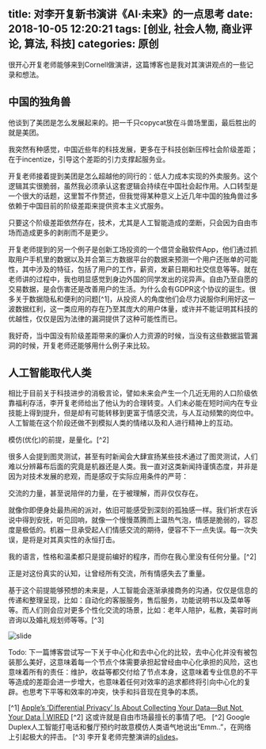 title: 对李开复新书演讲《AI·未来》的一点思考
date: 2018-10-05 12:20:21
tags: [创业, 社会人物, 商业评论, 算法, 科技]
categories: 原创
---

很开心开复老师能够来到Cornell做演讲，这篇博客也是我对其演讲观点的一些记录和想法。

<!-- more -->

## 中国的独角兽

他谈到了美团是怎么发展起来的。把一千只copycat放在斗兽场里面，最后胜出的就是美团。

我突然有种感觉，中国近些年的科技发展，更多在于科技创新压榨社会阶级差距；在于incentize，引导这个差距的引力支撑起服务业。

开复老师接着提到美团是怎么超越他的同行的：低人力成本实现的外卖服务。这个逻辑其实很脆弱，虽然我必须承认这套逻辑会持续在中国社会起作用。人口转型是一个很大的话题，这里暂不作赘述，但我觉得某种意义上近几年中国的独角兽过多依赖于中国目前的阶级差距来提供资本主义式服务。

只要这个阶级差距依然存在，技术，尤其是人工智能造成的垄断，只会因为自由市场而造成更多的剥削而不是更少。

开复老师提到的另一个例子是创新工场投资的一个借贷金融软件App，他们通过抓取用户手机里的数据以及并合第三方数据平台的数据来预测一个用户还账单的可能性，其中涉及的特征，包括了用户的工作，薪资，发薪日期和社交信息等等。就在老师讲的过程中，我也明显感觉到身边外国的同学发出的诧异声。自由乃至自愿的交易数据，是会伤害还是改善用户的生活。为什么会有GDPR这个协议的诞生。很多关于数据隐私和便利的问题[^1]，从投资人的角度他们会尽力说服你利用好这一波数据红利，这一类应用的存在乃至其庞大的用户体量，或许并不能证明其科技的优越性，仅仅是因为法律的漏洞提供了这种可能性而已。

我好奇，当中国没有阶级差距带来的廉价人力资源的时候，当没有这些数据监管漏洞的时候，开复老师还能够用什么例子来比较。

## 人工智能取代人类

相比于目前关于科技进步的消极言论，譬如未来会产生一个几近无用的人口阶级依靠福利存活，李开复老师给出了他认为的合理转变。人们未必能在短时间内在专业技能上得到提升，但是却有可能转移到更富于情感交流，与人互动频繁的岗位中。人工智能在这个阶段还做不到模拟人类的情绪以及和人进行精神上的互动。

模仿(优化)的前提，是量化。[^2]

很多人会提到图灵测试，甚至有时新闻会大肆宣扬某些技术通过了图灵测试，人们难以分辨幕布后面的究竟是机器还是人类。我一直对这类新闻持谨慎态度，并非是因为对技术发展的悲观，而是感叹于实际应用条件的严苛：

交流的力量，甚至说陪伴的力量，在于被理解，而非仅仅存在。

就像你即便身处最热闹的派对，依旧可能感受到深刻的孤独感一样。我们祈求在诉说中得到安抚，听见回响，就像一个慢慢蒸腾而上温热气泡，情感是脆弱的，容忍度是极低的。机器一旦承受起人们情感交流的期待，便容不下一点失误。每一次失误，是将是对其真实性的永恒打击。

我的语言，性格和温柔都只是提前编好的程序，而你在我心里没有任何分量。[^2]

正是对这份真实的认知，让曾经所有交流，所有情感失去了重量。

基于这个前提能够预想的未来是，人工智能会逐渐承接商务的沟通，仅仅是信息的传递和整理呈现，比如：自动化的客服服务，售后服务，功能说明书以及菜单等等。而人们则会应对更多个性化交流的场景，比如：老年人陪护，私教，美容时尚咨询以及婚礼规划师等等。[^3]

![slide](https://ws1.sinaimg.cn/large/006tNbRwly1fvxthb0bzcj31840nk0uv.jpg)

Todo: 下一篇博客尝试写一下关于中心化和去中心化的比较，去中心化并没有被包装那么美好，这意味着每一个节点个体需要承担起曾经由中心化承担的风险，这也意味着所有的责任：维护，收益等都交付给了节点本身，这意味着专业信息的不平等造成的差距会进一步增大，也意味着任何对效率的追求都终将引向中心化的复辟。也思考下平等和效率的冲突，快手和抖音现在竞争的本质。

[^1] [Apple’s ‘Differential Privacy’ Is About Collecting Your Data—But Not ​Your Data | WIRED](https://www.wired.com/2016/06/apples-differential-privacy-collecting-data/)
[^2] 这或许就是自由市场最擅长的事情了吧。
[^2] Google Duplex人工智能打电话和餐厅预约时故意模仿人类语气地说出“Emm..”，在网络上引起极大的抨击。
[^3] 李开复老师完整演讲的[slides](https://drive.google.com/file/d/1UoGy6pIScLBn4cLL_HgikA1gaSJbFVC8/view)。